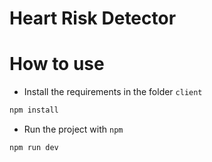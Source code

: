 # Heart Risk Detector

# How to use

- Install the requirements in the folder `client`
```bash
npm install
```

- Run the project with `npm`
```bash
npm run dev
```

